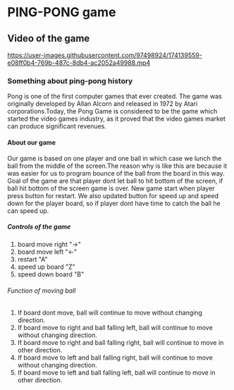 # PING-PONG game

## Video of the game

https://user-images.githubusercontent.com/97498924/174139559-e08ff0b4-769b-487c-8db4-ac2052a49988.mp4

### Something about ping-pong history

Pong is one of the first computer games that ever created. The game was originally developed by Allan Alcorn and released in 1972 by Atari corporations.Today, the Pong Game is considered to be the game which started the video games industry, as it proved that the video games market can produce significant revenues.

#### About our game

Our game is based on one player and one ball in which case we lunch the ball from the middle of the screen.The reason why is like this are because it was easier for us to program bounce of the ball from the board in this way. Goal of the game are that player dont let ball to hit bottom of the screen, if ball hit bottom of the screen game  is over. New game start when player press button for restart. We also updated button for speed up and speed down for the player board, so if player dont have time to catch the ball he can speed up.

##### Controls of the game

1. board move right "->"
2. board move left "<-"
3. restart "A"
4. speed up board "Z"
5. speed down board "B"

###### Function of moving ball

1. If board dont move, ball will continue to move without changing direction.
2. If board move to right and ball falling left, ball will continue to move without changing direction.
3. If board move to right and ball falling right, ball will continue to move in other direction.
4. If board move to left and ball falling right, ball will continue to move without changing direction.
5. If board move to left and ball falling left, ball will continue to move in other direction.
